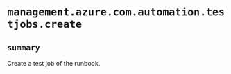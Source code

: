 # `management.azure.com.automation.testjobs.create`

## `summary`
Create a test job of the runbook.


